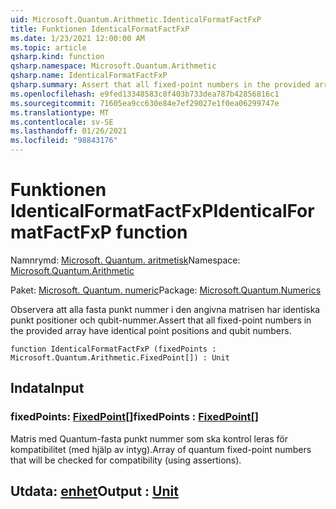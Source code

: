 ```yaml
---
uid: Microsoft.Quantum.Arithmetic.IdenticalFormatFactFxP
title: Funktionen IdenticalFormatFactFxP
ms.date: 1/23/2021 12:00:00 AM
ms.topic: article
qsharp.kind: function
qsharp.namespace: Microsoft.Quantum.Arithmetic
qsharp.name: IdenticalFormatFactFxP
qsharp.summary: Assert that all fixed-point numbers in the provided array have identical point positions and qubit numbers.
ms.openlocfilehash: e9fed13348583c8f403b733dea787b42856816c1
ms.sourcegitcommit: 71605ea9cc630e84e7ef29027e1f0ea06299747e
ms.translationtype: MT
ms.contentlocale: sv-SE
ms.lasthandoff: 01/26/2021
ms.locfileid: "98843176"
---
```

# <a name="identicalformatfactfxp-function"></a><span data-ttu-id="f4718-102">Funktionen IdenticalFormatFactFxP</span><span class="sxs-lookup"><span data-stu-id="f4718-102">IdenticalFormatFactFxP function</span></span>

<span data-ttu-id="f4718-103">Namnrymd: [Microsoft. Quantum. aritmetisk](xref:Microsoft.Quantum.Arithmetic)</span><span class="sxs-lookup"><span data-stu-id="f4718-103">Namespace: [Microsoft.Quantum.Arithmetic](xref:Microsoft.Quantum.Arithmetic)</span></span>

<span data-ttu-id="f4718-104">Paket: [Microsoft. Quantum. numeric](https://nuget.org/packages/Microsoft.Quantum.Numerics)</span><span class="sxs-lookup"><span data-stu-id="f4718-104">Package: [Microsoft.Quantum.Numerics](https://nuget.org/packages/Microsoft.Quantum.Numerics)</span></span>


<span data-ttu-id="f4718-105">Observera att alla fasta punkt nummer i den angivna matrisen har identiska punkt positioner och qubit-nummer.</span><span class="sxs-lookup"><span data-stu-id="f4718-105">Assert that all fixed-point numbers in the provided array have identical point positions and qubit numbers.</span></span>

```qsharp
function IdenticalFormatFactFxP (fixedPoints : Microsoft.Quantum.Arithmetic.FixedPoint[]) : Unit
```


## <a name="input"></a><span data-ttu-id="f4718-106">Indata</span><span class="sxs-lookup"><span data-stu-id="f4718-106">Input</span></span>

### <a name="fixedpoints--fixedpoint"></a><span data-ttu-id="f4718-107">fixedPoints: [FixedPoint](xref:Microsoft.Quantum.Arithmetic.FixedPoint)[]</span><span class="sxs-lookup"><span data-stu-id="f4718-107">fixedPoints : [FixedPoint](xref:Microsoft.Quantum.Arithmetic.FixedPoint)[]</span></span>

<span data-ttu-id="f4718-108">Matris med Quantum-fasta punkt nummer som ska kontrol leras för kompatibilitet (med hjälp av intyg).</span><span class="sxs-lookup"><span data-stu-id="f4718-108">Array of quantum fixed-point numbers that will be checked for compatibility (using assertions).</span></span>



## <a name="output--unit"></a><span data-ttu-id="f4718-109">Utdata: [enhet](xref:microsoft.quantum.lang-ref.unit)</span><span class="sxs-lookup"><span data-stu-id="f4718-109">Output : [Unit](xref:microsoft.quantum.lang-ref.unit)</span></span>

